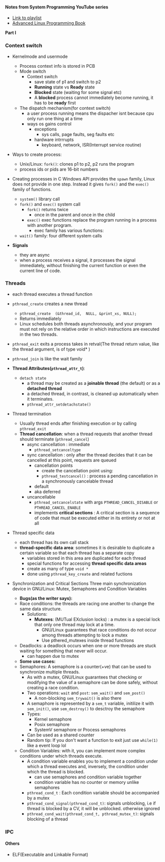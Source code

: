 #### Notes from System Programming YouTube series
- [Link to playlist](https://www.youtube.com/playlist?list=PLPXsMt57rLtjNzxZBDg9xJB7KT83WStBO)
- [Advanced Linux Programming Book](http://www.makelinux.net/alp/)

**Part I**
### Context switch
- Kernelmode and usermode
    - Process context info is stored in PCB
    - Mode switch
        - Context switch
            - save state of p1 and switch to p2
            - **Running** state vs **Ready** state
            - **Blocked** state (waiting for some signal etc)
            - A **blocked** process cannot immediately become running, it has to be **ready** first
    - The dispatch mechanism(for context switch)
        - a user process running means the dispacher isnt because cpu only run one thing at a time
        - ways os gains control
            - exceptions
                - sys calls, page faults, seg faults etc
            - hardware intrrrupts
                - keyboard, network, ISR(Interrupt service routine)

- Ways to create process:
    - Unix/Linux:  `fork()`: clones p1 to p2, p2 runs the program
    - process ids or pids are 16-bit numbers

- Creating processes in C
Windows API provides the `spawn` family, Linux does not provide in one step.
Instead it gives `fork()` and the `exec()` family of functions.
    - `system()` library call
    - `fork()` and `exec()` system call
        - `fork()` returns twice
            - once in the parent and once in the child
        - `exec()` exec functions replace the program running in a process with another program. 
            - exec family has various functions:
    - `wait()` family: four different system calls
- **Signals**
    - they are async
    - when a process receives a signal, it processes the signal immediately, without finishing the current function or even the current line of code.

### Threads
- each thread executes a thread function
- `pthread_create` creates a new thread
    - `pthread_create  (&thread_id,  NULL, &print_xs, NULL);`
    - Returns immediately
    - Linux schedules both threads asynchronously, and your program must not rely on the relative order in which instructions are executed in the two threads.
- `pthread_exit` exits a process takes in retval(The thread return value, like the thread argument, is of type void* )
- `pthread_join` is like the wait family
-  **Thread Attributes(`pthread_attr_t`)**:
      - `detach state`
        - a thread may be created as a **joinable thread** (the default) or as a **detached thread**
        - a detached thread, in contrast, is cleaned up automatically when it terminates.
        - `pthread_attr_setdetachstate()`
- Thread termination
  - Usually thread ends after finishing execution or by calling `pthread_exit`
  - **Thread cancellation**: when a thread requests that another thread should terminate (`pthread_cancel`)
    - async cancellation : immediate
      - `pthread_setcanceltype`
    - sync cancellation : only after the thread decides that it can be cancelled at this point, requests are queued
      - cancellation points
        - create the cancellation point using:
        - `pthread_testcancel()` : process a pending cancellation in a synchronously cancelable thread
      - default
      - aka deferred
    - uncancellable
      - `pthread_setcancelstate` with args `PTHREAD_CANCEL_DISABLE` or `PTHREAD_CANCEL_ENABLE`
      - implements **critical sections** : A critical section is a sequence of code that must be executed either in its entirety or not at all

- Thread specific data
  - each thread has its own call stack
  - **thread-specific data area**: sometimes it is desirable to duplicate a certain variable so that each thread has a separate copy
    - variables stored in this area are duplicated for each thread
    - special functions for accessing **thread specific data areas**
    - create as many of type `void *`
    - done using `pthread_key_create` and related fuctions

- Synchronization and Critical Sections
Three main synchronization device in GNU/Linux: Mutex, Semaphores and Condition Variables
  - **Bugs(as the writer says):**
  - Race conditions: the threads are racing one another to change the same data structure.
    - Solutions:
      - **Mutexes**: (MUTual EXclusion locks) : a mutex is a special lock that only one thread may lock at a time.
        - GNU/Linux guarantees that race conditions do not occur among threads attempting to lock a mutex
        - Use pthered_mutexes inside thread functions
  - Deadlocks: a deadlock occurs when one or more threads are stuck waiting for something that never will occur.
    - can happen due to mutex
  - **Some use cases:**
  - Semaphores: A semaphore is a counter(+ve) that can be used to synchronize multiple threads.
    - As with a mutex, GNU/Linux guarantees that checking or modifying the value of a semaphore can be done safely, without creating a race condition.
    - Two operations: `wait` and `post`: `sem_wait()` and `sem_post()`
      - A non-blocking `sem_trywait()` is also there
    - A semaphore is represented by a `sem_t` variable, initilize it with `sem_init()`, use `sem_destroy()` to desctroy the semaphore
    - Types:
      - Kernel semaphore
      - Posix semaphore
      - SystemV semaphore or Process semaphores
    - Can be used as a shared counter
    - Random tip: If you don't want a function to exit just use `while(1)` like a event loop lol
  - Condition Variables: with it, you can implement more complex conditions under which threads execute.
    - A condition variable enables you to implement a condition under which a thread executes and, inversely, the condition under which the thread is blocked.
      - can use semaphores and condition variable together
      - condition variable has no counter or memory unlike semaphores
    - `pthread_cond_t` : Each condition variable should be accompanied by a mutex
    - `pthread_cond_signal(pthread_cond_t)`: signals unblocking, i.e if thread is blocked by a CV, it will be unblocked. otherwise ignored
    - `pthread_cond_wait(pthread_cond_t, pthread_mutex_t)`: signals blocking of a thread

### IPC



#### Others
- ELF(Executable and Linkable Format)
